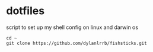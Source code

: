 # dotfiles

script to set up my shell config on linux and darwin os 

```console
cd ~
git clone https://github.com/dylanlrrb/fishsticks.git
```
